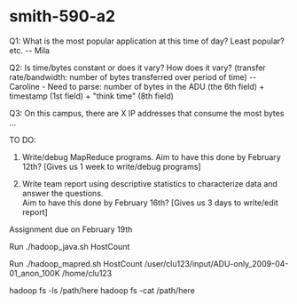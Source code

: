 # smith-590-a2

Q1: What is the most popular application at this time of day? Least popular? etc. -- Mila

Q2: Is time/bytes constant or does it vary? How does it vary? (transfer rate/bandwidth: number of bytes transferred over period of time) -- Caroline - Need to parse: number of bytes in the ADU (the 6th field) + timestamp (1st field) + "think time" (8th field)

Q3: On this campus, there are X IP addresses that consume the most bytes ...


TO DO:

1. Write/debug MapReduce programs. Aim to have this done by February 12th? [Gives us 1 week to write/debug programs]

2. Write team report using descriptive statistics to characterize data and answer the questions.  
Aim to have this done by February 16th? [Gives us 3 days to write/edit report]

Assignment due on February 19th



Run ./hadoop_java.sh HostCount

Run ./hadoop_mapred.sh HostCount /user/clu123/input/ADU-only_2009-04-01_anon_100K /home/clu123

hadoop fs -ls /path/here
hadoop fs -cat /path/here
